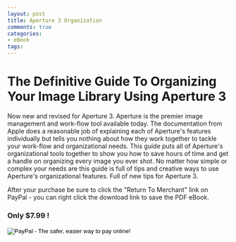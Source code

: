 ```yaml
---
layout: post
title: Aperture 3 Organization
comments: true
categories:
- eBook
tags:
---
```

<h1>The Definitive Guide To Organizing Your Image Library Using Aperture 3</h1>
Now new and revised for Aperture 3. Aperture is the premier image management and work-flow tool available today. The documentation from Apple does a reasonable job of explaining each of Aperture's features individually but tells you nothing about how they work together to tackle your work-flow and organizational needs. This guide puts all of Aperture's organizational tools together to show you how to save hours of time and get a handle on organizing every image you ever shot. No matter how simple or complex your needs are this guide is full of tips and creative ways to use Aperture's organizational features. Full of new tips for Aperture 3.

After your purchase be sure to click the "Return To Merchant" link on PayPal - you can right click the download link to save the PDF eBook.
<h3>Only $7.99 !</h3>

<form action="https://www.paypal.com/cgi-bin/webscr" method="post">
<input type="hidden" name="cmd" value="_s-xclick">
<input type="hidden" name="hosted_button_id" value="EW7Q9JVJBY6S8">
<input type="image" src="https://www.paypal.com/en_US/i/btn/btn_buynowCC_LG.gif" border="0" name="submit" alt="PayPal - The safer, easier way to pay online!">
<img alt="" border="0" src="https://www.paypal.com/en_US/i/scr/pixel.gif" width="1" height="1">
</form>


